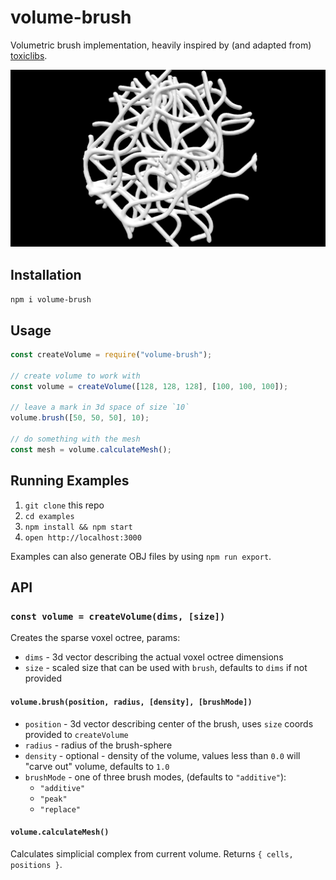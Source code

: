 # volume-brush

Volumetric brush implementation, heavily inspired by (and adapted from) [toxiclibs](http://toxiclibs.org/docs/volumeutils/toxi/volume/VolumetricBrush.html).

<p align="center"><img src="assets/screen.png" alt="screenshot" style="max-width:100%;"></p>

## Installation

`npm i volume-brush`

## Usage

```js
const createVolume = require("volume-brush");

// create volume to work with
const volume = createVolume([128, 128, 128], [100, 100, 100]);

// leave a mark in 3d space of size `10`
volume.brush([50, 50, 50], 10);

// do something with the mesh
const mesh = volume.calculateMesh();
```

## Running Examples

1. `git clone` this repo
2. `cd examples`
3. `npm install && npm start`
4. `open http://localhost:3000`

Examples can also generate OBJ files by using `npm run export`.

## API

### `const volume = createVolume(dims, [size])`

Creates the sparse voxel octree, params:

- `dims` - 3d vector describing the actual voxel octree dimensions
- `size` - scaled size that can be used with `brush`, defaults to `dims` if not provided

#### `volume.brush(position, radius, [density], [brushMode])`

- `position` - 3d vector describing center of the brush, uses `size` coords provided to `createVolume`
- `radius` - radius of the brush-sphere
- `density` - optional - density of the volume, values less than `0.0` will "carve out" volume, defaults to `1.0`
- `brushMode` - one of three brush modes, (defaults to `"additive"`):
  - `"additive"`
  - `"peak"`
  - `"replace"`

#### `volume.calculateMesh()`

Calculates simplicial complex from current volume. Returns `{ cells, positions }`.
